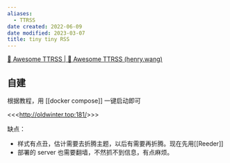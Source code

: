 ```yaml
---
aliases:
  - TTRSS
date created: 2022-06-09
date modified: 2023-03-07
title: tiny tiny RSS
---
```


[🐋 Awesome TTRSS | 🐋 Awesome TTRSS (henry.wang)](http://ttrss.henry.wang/zh/)

## 自建

根据教程，用 [[docker compose]] 一键启动即可

<<<<http://oldwinter.top:181/>>>>

缺点：

- 样式有点丑，估计需要去折腾主题，以后有需要再折腾。现在先用[[Reeder]]
- 部署的 server 也需要翻墙，不然抓不到信息，有点麻烦。
